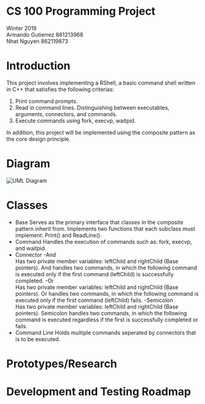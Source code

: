 # CS 100 Programming Project
Winter 2019\
Armando Gutierrez 861213968\
Nhat Nguyen 862119873

# Introduction
This project involves implementing a RShell, a basic command shell written in C++ that satisfies the following criterias: 
1. Print command prompts.
2. Read in command lines. Distinguishing between executables, arguments, connectors, and commands.
3. Execute commands using fork, execvp, waitpid.

In addition, this project will be implemented using the composite pattern as the core design principle.

# Diagram
![UML Diagram](https://github.com/cs100/assignment-cs_100_aa_assignment_1/blob/master/Images/Assignment_1_UML.jpeg?raw=true)

# Classes
* Base
Serves as the primary interface that classes in the composite pattern inherit from. Implements two functions that each subclass must implement: Print() and ReadLine().
* Command
Handles the execution of commands such as: fork, execvp, and waitpid.
* Connector
  -And\
    Has two private member variables: leftChild and rightChild (Base pointers). And handles two commands, in which the following command is executed only if the first command (leftChild) is successfully completed.
  -Or\
    Has two private member variables: leftChild and rightChild (Base pointers). Or handles two commands, in which the following command is executed only if the first command (leftChild) fails.
  -Semicolon\
    Has two private member variables: leftChild and rightChild (Base pointers). Semicolon handles two commands, in which the following command is executed regardless if the first is successfully completed or fails.
* Command Line
Holds multiple commands seperated by connectors that is to be executed.
# Prototypes/Research

# Development and Testing Roadmap
